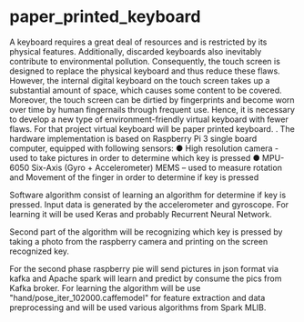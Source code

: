# paper_printed_keyboard
A keyboard requires a great deal of resources and is restricted by its physical features. Additionally, discarded keyboards also inevitably contribute to environmental pollution. Consequently, the touch screen is designed to replace the physical keyboard and thus reduce these flaws. However, the internal digital keyboard on the touch screen takes up a substantial amount of space, which causes some content to be covered. Moreover, the touch screen can be dirtied by fingerprints and become worn over time by human fingernails through frequent use. Hence, it is necessary to develop a new type of environment-friendly virtual keyboard with fewer flaws. For that project virtual keyboard will be paper printed keyboard. 
. 
The hardware implementation is based on Raspberry Pi 3 single board computer, equipped with following sensors:
●	High resolution camera - used to take pictures in order to determine which key is pressed
●	MPU-6050 Six-Axis (Gyro + Accelerometer) MEMS – used to measure rotation and
Movement of the  finger in order to determine if key is pressed

Software algorithm consist of learning an algorithm for determine if key is pressed. Input data is generated by the accelerometer and gyroscope. For learning it will be used Keras and probably Recurrent Neural Network.

Second part of the algorithm will be recognizing which key is pressed by taking a photo from the raspberry camera and printing on the screen recognized key.

For the second phase raspberry pie will send pictures in json format via kafka and Apache spark will learn and predict by consume the pics from Kafka broker. For learning  the algorithm 
will be use "hand/pose_iter_102000.caffemodel" for feature extraction and data preprocessing and will be used various algorithms from Spark MLIB.

